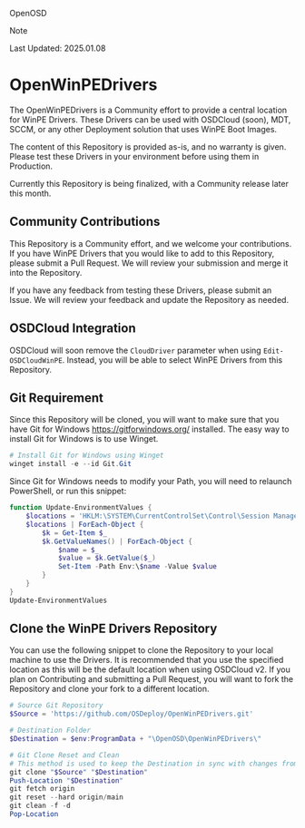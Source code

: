 OpenOSD
> [!NOTE]
> Last Updated: 2025.01.08


# OpenWinPEDrivers
The OpenWinPEDrivers is a Community effort to provide a central location for WinPE Drivers.  These Drivers can be used with OSDCloud (soon), MDT, SCCM, or any other Deployment solution that uses WinPE Boot Images. 

The content of this Repository is provided as-is, and no warranty is given.  Please test these Drivers in your environment before using them in Production.

Currently this Repository is being finalized, with a Community release later this month.


## Community Contributions
This Repository is a Community effort, and we welcome your contributions.  If you have WinPE Drivers that you would like to add to this Repository, please submit a Pull Request.  We will review your submission and merge it into the Repository.

If you have any feedback from testing these Drivers, please submit an Issue.  We will review your feedback and update the Repository as needed.


## OSDCloud Integration
OSDCloud will soon remove the `CloudDriver` parameter when using `Edit-OSDCloudWinPE`. Instead, you will be able to select WinPE Drivers from this Repository.


## Git Requirement
Since this Repository will be cloned, you will want to make sure that you have Git for Windows https://gitforwindows.org/ installed.  The easy way to install Git for Windows is to use Winget.

```powershell
# Install Git for Windows using Winget
winget install -e --id Git.Git
```

Since Git for Windows needs to modify your Path, you will need to relaunch PowerShell, or run this snippet:

```powershell
function Update-EnvironmentValues {
    $locations = 'HKLM:\SYSTEM\CurrentControlSet\Control\Session Manager\Environment','HKCU:\Environment'
    $locations | ForEach-Object {   
        $k = Get-Item $_
        $k.GetValueNames() | ForEach-Object {
            $name = $_
            $value = $k.GetValue($_)
            Set-Item -Path Env:\$name -Value $value
        }
    }
}
Update-EnvironmentValues
```


## Clone the WinPE Drivers Repository
You can use the following snippet to clone the Repository to your local machine to use the Drivers.  It is recommended that you use the specified location as this will be the default location when using OSDCloud v2.  If you plan on Contributing and submitting a Pull Request, you will want to fork the Repository and clone your fork to a different location.

```powershell
# Source Git Repository
$Source = 'https://github.com/OSDeploy/OpenWinPEDrivers.git'

# Destination Folder
$Destination = $env:ProgramData + "\OpenOSD\OpenWinPEDrivers\"

# Git Clone Reset and Clean
# This method is used to keep the Destination in sync with changes from the Source
git clone "$Source" "$Destination"
Push-Location "$Destination"
git fetch origin
git reset --hard origin/main
git clean -f -d
Pop-Location
```